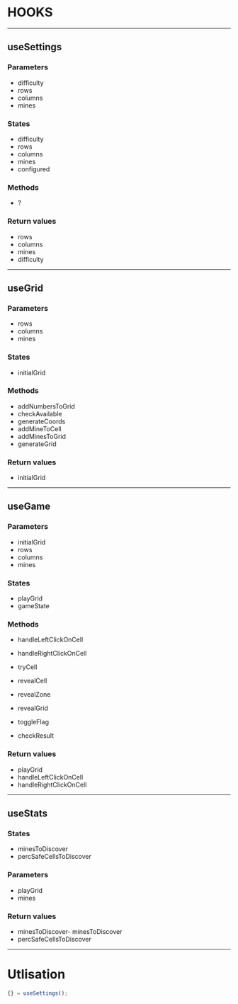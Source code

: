 # HOOKS

---

## useSettings

### Parameters

- difficulty
- rows
- columns
- mines

### States

- difficulty
- rows
- columns
- mines
- configured

### Methods

- ?

### Return values

- rows
- columns
- mines
- difficulty

---

## useGrid

### Parameters

- rows
- columns
- mines

### States

- initialGrid

### Methods

- addNumbersToGrid
- checkAvailable
- generateCoords
- addMineToCell
- addMinesToGrid
- generateGrid

### Return values

- initialGrid

---

## useGame

### Parameters

- initialGrid
- rows
- columns
- mines

### States

- playGrid
- gameState

### Methods

- handleLeftClickOnCell
- handleRightClickOnCell

- tryCell
- revealCell
- revealZone
- revealGrid
- toggleFlag
- checkResult

### Return values

- playGrid
- handleLeftClickOnCell
- handleRightClickOnCell

---

## useStats

### States

- minesToDiscover
- percSafeCellsToDiscover

### Parameters

- playGrid
- mines

### Return values

- minesToDiscover- minesToDiscover
- percSafeCellsToDiscover

---

# Utlisation

```js
{} = useSettings();
```
